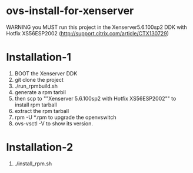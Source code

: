 ovs-install-for-xenserver
=========================
WARNING
     you MUST run this project in the Xenserver5.6.100sp2 DDK with Hotfix XS56ESP2002
     (http://support.citrix.com/article/CTX130729)
     
# Installation-1
1. BOOT the Xenserver DDK
2. git clone the project
3. ./run_rpmbuild.sh
4. generate a rpm tarbll 
5. then scp to ""Xenserver 5.6.100sp2 with Hotfix XS56ESP2002"" to install rpm tarball
6. extract the rpm tarball
7. rpm -U *.rpm to upgrade the openvswitch
8. ovs-vsctl -V to show its version.


# Installation-2
1. ./install_rpm.sh 


